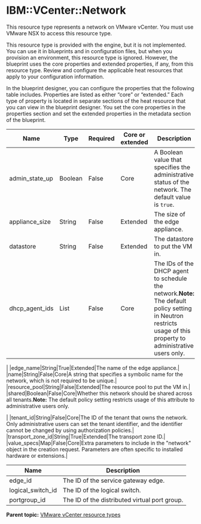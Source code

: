 # IBM::VCenter::Network

This resource type represents a network on VMware vCenter. You must use VMware NSX to access this resource type.

This resource type is provided with the engine, but it is not implemented. You can use it in blueprints and in configuration files, but when you provision an environment, this resource type is ignored. However, the blueprint uses the core properties and extended properties, if any, from this resource type. Review and configure the applicable heat resources that apply to your configuration information.

In the blueprint designer, you can configure the properties that the following table includes. Properties are listed as either “core” or “extended.” Each type of property is located in separate sections of the heat resource that you can view in the blueprint designer. You set the core properties in the properties section and set the extended properties in the metadata section of the blueprint.

|Name|Type|Required|Core or extended|Description|
|----|----|--------|----------------|-----------|
|admin\_state\_up|Boolean|False|Core|A Boolean value that specifies the administrative status of the network. The default value is `true`.|
|appliance\_size|String|False|Extended|The size of the edge appliance.|
|datastore|String|False|Extended|The datastore to put the VM in.|
|dhcp\_agent\_ids|List|False|Core|The IDs of the DHCP agent to schedule the network.**Note:** The default policy setting in Neutron restricts usage of this property to administrative users only.

|
|edge\_name|String|True|Extended|The name of the edge appliance.|
|name|String|False|Core|A string that specifies a symbolic name for the network, which is not required to be unique.|
|resource\_pool|String|False|Extended|The resource pool to put the VM in.|
|shared|Boolean|False|Core|Whether this network should be shared across all tenants.**Note:** The default policy setting restricts usage of this attribute to administrative users only.

|
|tenant\_id|String|False|Core|The ID of the tenant that owns the network. Only administrative users can set the tenant identifier, and the identifier cannot be changed by using authorization policies.|
|transport\_zone\_id|String|True|Extended|The transport zone ID.|
|value\_specs|Map|False|Core|Extra parameters to include in the "network" object in the creation request. Parameters are often specific to installed hardware or extensions.|

|Name|Description|
|----|-----------|
|edge\_id|The ID of the service gateway edge.|
|logical\_switch\_id|The ID of the logical switch.|
|portgroup\_id|The ID of the distributed virtual port group.|

**Parent topic:** [VMware vCenter resource types](../../com.ibm.edt.heat.reference.doc/topics/ref_heat_types_vc_ov.md)

